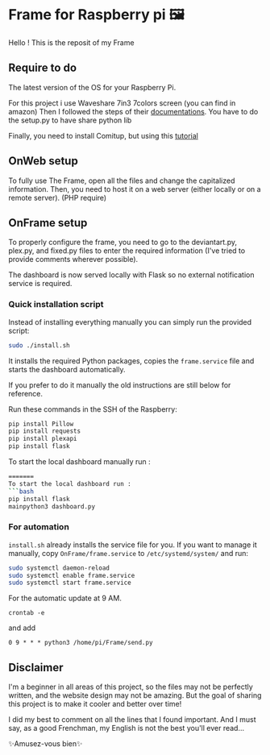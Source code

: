 # Frame for Raspberry pi 🖼️

Hello ! This is the reposit of my Frame 

## Require to do 
The latest version of the OS for your Raspberry Pi.

For this project i use Waveshare 7in3 7colors screen (you can find in amazon)
Then I followed the steps of their [documentations](https://www.waveshare.com/wiki/7.3inch_e-Paper_HAT_(F)_Manual#Python). You have to do the setup.py to have share python lib 

Finally, you need to install Comitup, but using this [tutorial](https://github.com/davesteele/comitup/wiki/Installing-Comitup)

## OnWeb setup

To fully use The Frame, open all the files and change the capitalized information. Then, you need to host it on a web server (either locally or on a remote server).
(PHP require)

## OnFrame setup
To properly configure the frame, you need to go to the deviantart.py, plex.py, and fixed.py files to enter the required information (I've tried to provide comments wherever possible).

The dashboard is now served locally with Flask so no external notification service is required.

### Quick installation script
Instead of installing everything manually you can simply run the provided script:

```bash
sudo ./install.sh
```

It installs the required Python packages, copies the `frame.service` file and
starts the dashboard automatically.

If you prefer to do it manually the old instructions are still below for
reference.

Run these commands in the SSH of the Raspberry:

```bash
pip install Pillow
pip install requests
pip install plexapi
pip install flask
```


To start the local dashboard manually run :
```bash
=======
To start the local dashboard run :
```bash
pip install flask
mainpython3 dashboard.py
```
### For automation
`install.sh` already installs the service file for you. If you want to
manage it manually, copy `OnFrame/frame.service` to
`/etc/systemd/system/` and run:

```bash
sudo systemctl daemon-reload
sudo systemctl enable frame.service
sudo systemctl start frame.service
```

For the automatic update at 9 AM.
``` ssh
crontab -e
```
and add 
```
0 9 * * * python3 /home/pi/Frame/send.py
```
## Disclaimer
I'm a beginner in all areas of this project, so the files may not be perfectly written, and the website design may not be amazing. But the goal of sharing this project is to make it cooler and better over time!

I did my best to comment on all the lines that I found important. And I must say, as a good Frenchman, my English is not the best you'll ever read...

✨Amusez-vous bien✨
